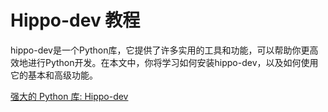 # Hippo-dev 教程

<show-structure depth="3"/>

hippo-dev是一个Python库，它提供了许多实用的工具和功能，可以帮助你更高效地进行Python开发。在本文中，你将学习如何安装hippo-dev，以及如何使用它的基本和高级功能。


<seealso>
<category ref="ref_docs">
    <a href="https://mp.weixin.qq.com/s/HF4ABlvVimKfD0Dar7kRKg">强大的 Python 库: Hippo-dev</a>
</category>
<category ref="ref_github">
</category>
<category ref="ref_issues">
</category>
<category ref="ref_hf">
</category>
<category ref="ref_ms">
</category>
</seealso>

